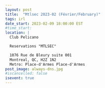 ```yaml
---
layout: post
title:  "Mtlsec 2023-02 (Février/February)"
tags: irl
date_start: 2023-02-09 18:00:00 EST
#time_start:
location: |
  Club Pelicano

  Reservations "MTLSEC"

  1076 Rue de Bleury suite 001
  Montreal, QC, H2Z 1N2
  Metro: Place-d'Armes Place-d'Armes
post_image: always-dns.jpg
#iscancelled: false
isevent: true
---
```

